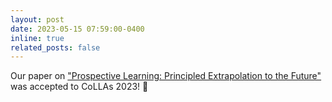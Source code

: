 ```yaml
---
layout: post
date: 2023-05-15 07:59:00-0400
inline: true
related_posts: false
---
```


Our paper on ["Prospective Learning: Principled Extrapolation to the Future"](https://arxiv.org/pdf/2201.07372.pdf) was accepted to CoLLAs 2023! 💫